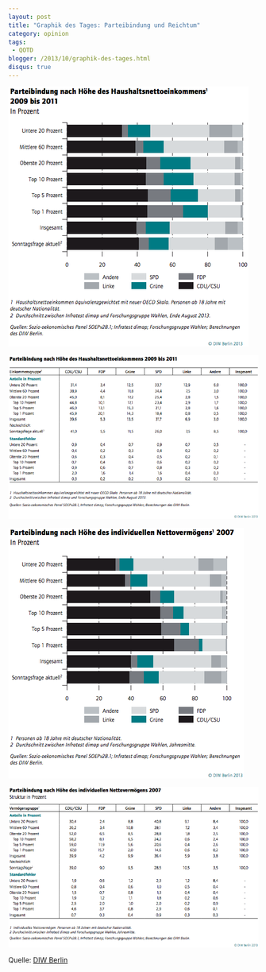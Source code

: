 ```yaml
---
layout: post
title: "Graphik des Tages: Parteibindung und Reichtum"
category: opinion
tags:
 - QOTD
blogger: /2013/10/graphik-des-tages.html
disqus: true
---
```


![Figure 1](/assets/2013-10-09-graphik-des-tages/fig1.png)

![Figure 2](/assets/2013-10-09-graphik-des-tages/fig2.png)

![Figure 3](/assets/2013-10-09-graphik-des-tages/fig3.png)

![Figure 4](/assets/2013-10-09-graphik-des-tages/fig4.png)

Quelle: [DIW Berlin](http://www.diw.de/documents/publikationen/73/diw_01.c.427214.de/13-37-3.pdf)
